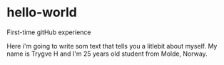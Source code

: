 # hello-world
First-time gitHub experience

Here i'm going to write som text that tells you a litlebit about myself.
My name is Trygve H and I'm 25 years old student from Molde, Norway.
